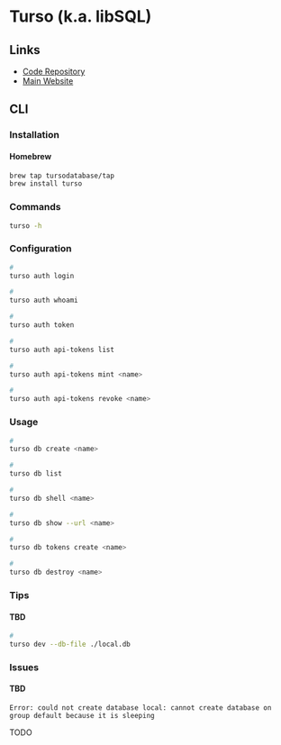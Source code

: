 # Turso (k.a. libSQL)

## Links

- [Code Repository](https://github.com/tursodatabase/libsql)
- [Main Website](https://turso.tech)

<!--
https://github.com/libsql/libsql
-->

## CLI

### Installation

#### Homebrew

```sh
brew tap tursodatabase/tap
brew install turso
```

<!--
brew tap libsql/sqld
brew install sqld
-->

### Commands

```sh
turso -h
```

### Configuration

```sh
#
turso auth login

#
turso auth whoami

#
turso auth token

#
turso auth api-tokens list

#
turso auth api-tokens mint <name>

#
turso auth api-tokens revoke <name>
```

<!--
turso config set <key> <value>
-->

### Usage

```sh
#
turso db create <name>

#
turso db list

#
turso db shell <name>

#
turso db show --url <name>

#
turso db tokens create <name>

#
turso db destroy <name>
```

### Tips

#### TBD

```sh
#
turso dev --db-file ./local.db
```

### Issues

#### TBD

```log
Error: could not create database local: cannot create database on group default because it is sleeping
```

TODO
